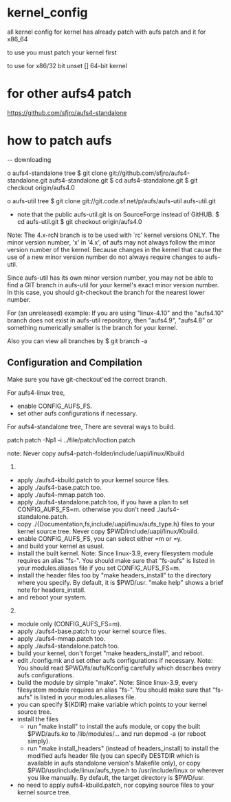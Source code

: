 # kernel_config

all kernel config for kernel has already patch with aufs patch and it for  x86_64 

to use you must patch your kernel first

to use for x86/32 bit unset 
  [] 64-bit kernel  

# for other aufs4 patch 
  https://github.com/sfjro/aufs4-standalone

# how to patch aufs 


-- downloading 

o aufs4-standalone tree
$ git clone git://github.com/sfjro/aufs4-standalone.git aufs4-standalone.git
$ cd aufs4-standalone.git
$ git checkout origin/aufs4.0

o aufs-util tree
$ git clone git://git.code.sf.net/p/aufs/aufs-util aufs-util.git
- note that the public aufs-util.git is on SourceForge instead of
  GitHUB.
$ cd aufs-util.git
$ git checkout origin/aufs4.0

Note: The 4.x-rcN branch is to be used with `rc' kernel versions ONLY.
The minor version number, 'x' in '4.x', of aufs may not always
follow the minor version number of the kernel.
Because changes in the kernel that cause the use of a new
minor version number do not always require changes to aufs-util.

Since aufs-util has its own minor version number, you may not be
able to find a GIT branch in aufs-util for your kernel's
exact minor version number.
In this case, you should git-checkout the branch for the
nearest lower number.

For (an unreleased) example:
If you are using "linux-4.10" and the "aufs4.10" branch
does not exist in aufs-util repository, then "aufs4.9", "aufs4.8"
or something numerically smaller is the branch for your kernel.

Also you can view all branches by
	$ git branch -a


 Configuration and Compilation
----------------------------------------
Make sure you have git-checkout'ed the correct branch.

For aufs4-linux tree,
- enable CONFIG_AUFS_FS.
- set other aufs configurations if necessary.

For aufs4-standalone tree,
There are several ways to build.

patch 
   patch -Np1 -i ../file/patch/loction.patch

note: 
Never copy aufs4-patch-folder/include/uapi/linux/Kbuild


1.
- apply ./aufs4-kbuild.patch to your kernel source files.
- apply ./aufs4-base.patch too.
- apply ./aufs4-mmap.patch too.
- apply ./aufs4-standalone.patch too, if you have a plan to set
  CONFIG_AUFS_FS=m. otherwise you don't need ./aufs4-standalone.patch.
- copy ./{Documentation,fs,include/uapi/linux/aufs_type.h} files to your
  kernel source tree. Never copy $PWD/include/uapi/linux/Kbuild.
- enable CONFIG_AUFS_FS, you can select either
  =m or =y.
- and build your kernel as usual.
- install the built kernel.
  Note: Since linux-3.9, every filesystem module requires an alias
  "fs-<fsname>". You should make sure that "fs-aufs" is listed in your
  modules.aliases file if you set CONFIG_AUFS_FS=m.
- install the header files too by "make headers_install" to the
  directory where you specify. By default, it is $PWD/usr.
  "make help" shows a brief note for headers_install.
- and reboot your system.

2.
- module only (CONFIG_AUFS_FS=m).
- apply ./aufs4-base.patch to your kernel source files.
- apply ./aufs4-mmap.patch too.
- apply ./aufs4-standalone.patch too.
- build your kernel, don't forget "make headers_install", and reboot.
- edit ./config.mk and set other aufs configurations if necessary.
  Note: You should read $PWD/fs/aufs/Kconfig carefully which describes
  every aufs configurations.
- build the module by simple "make".
  Note: Since linux-3.9, every filesystem module requires an alias
  "fs-<fsname>". You should make sure that "fs-aufs" is listed in your
  modules.aliases file.
- you can specify ${KDIR} make variable which points to your kernel
  source tree.
- install the files
  + run "make install" to install the aufs module, or copy the built
    $PWD/aufs.ko to /lib/modules/... and run depmod -a (or reboot simply).
  + run "make install_headers" (instead of headers_install) to install
    the modified aufs header file (you can specify DESTDIR which is
    available in aufs standalone version's Makefile only), or copy
    $PWD/usr/include/linux/aufs_type.h to /usr/include/linux or wherever
    you like manually. By default, the target directory is $PWD/usr.
- no need to apply aufs4-kbuild.patch, nor copying source files to your
  kernel source tree.